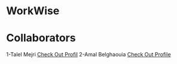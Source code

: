 # WorkWise
# Collaborators 
 1-Talel Mejri <a href="https://github.com/TalelMejri">Check Out Profil</a>
 2-Amal Belghaouia <a href="https://github.com/BELGHAOUIA">Check Out Profile</a>
